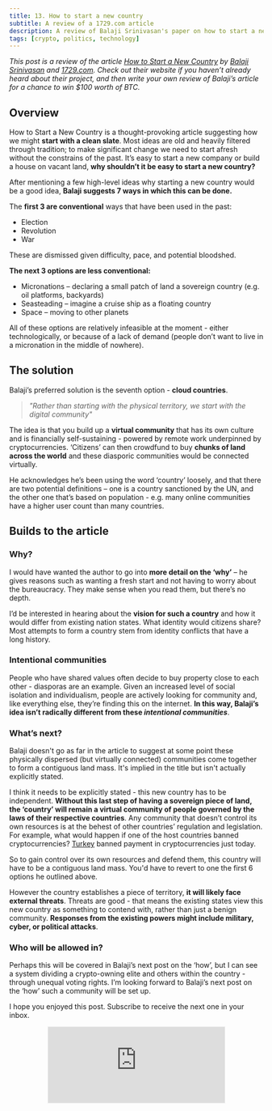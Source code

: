 ```yaml
---
title: 13. How to start a new country
subtitle: A review of a 1729.com article
description: A review of Balaji Srinivasan's paper on how to start a new country. The network state will be based on crypto and remote work, but will ultimately have to move to physical territory to survive
tags: [crypto, politics, technology]
---
```


_This post is a review of the article [How to Start a New Country](https://1729.com/how-to-start-a-new-country) by [Balaji Srinivasan](https://www.balajis.com) and [1729.com](https://www.1729.com). Check out their website if you haven’t already heard about their project, and then write your own review of Balaji’s article for a chance to win $100 worth of BTC._

## Overview
How to Start a New Country is a thought-provoking article suggesting how we might __start with a clean slate__. Most ideas are old and heavily filtered through tradition; to make significant change we need to start afresh without the constrains of the past. It’s easy to start a new company or build a house on vacant land, __why shouldn’t it be easy to start a new country?__

After mentioning a few high-level ideas why starting a new country would be a good idea, __Balaji suggests 7 ways in which this can be done.__

The __first 3 are conventional__ ways that have been used in the past:
- Election
- Revolution
- War

These are dismissed given difficulty, pace, and potential bloodshed. 

__The next 3 options are less conventional:__
- Micronations – declaring a small patch of land a sovereign country (e.g. oil platforms, backyards)
- Seasteading – imagine a cruise ship as a floating country
- Space – moving to other planets

All of these options are relatively infeasible at the moment - either technologically, or because of a lack of demand (people don’t want to live in a micronation in the middle of nowhere).

## The solution

Balaji’s preferred solution is the seventh option - __cloud countries__.

> _"Rather than starting with the physical territory, we start with the digital community"_

The idea is that you build up a __virtual community__ that has its own culture and is financially self-sustaining - powered by remote work underpinned by cryptocurrencies. ‘Citizens’ can then crowdfund to buy __chunks of land across the world__ and these diasporic communities would be connected virtually.

He acknowledges he’s been using the word ‘country’ loosely, and that there are two potential definitions – one is a country sanctioned by the UN, and the other one that’s based on population - e.g. many online communities have a higher user count than many countries.

## Builds to the article

### Why?

I would have wanted the author to go into __more detail on the ‘why’__ – he gives reasons such as wanting a fresh start and not having to worry about the bureaucracy. They make sense when you read them, but there’s no depth. 

I’d be interested in hearing about the __vision for such a country__ and how it would differ from existing nation states. What identity would citizens share? Most attempts to form a country stem from identity conflicts that have a long history.

### Intentional communities

People who have shared values often decide to buy property close to each other - diasporas are an example. Given an increased level of social isolation and individualism, people are actively looking for community and, like everything else, they’re finding this on the internet. __In this way, Balaji’s idea isn’t radically different from these *intentional communities*__.

### What’s next?

Balaji doesn't go as far in the article to suggest at some point these physically dispersed (but virtually connected) communities come together to form a contiguous land mass. It's implied in the title but isn't actually explicitly stated.

I think it needs to be explicitly stated - this new country has to be independent. __Without this last step of having a sovereign piece of land, the ‘country’ will remain a virtual community of people governed by the laws of their respective countries__. Any community that doesn’t control its own resources is at the behest of other countries’ regulation and legislation. For example, what would happen if one of the host countries banned cryptocurrencies? [Turkey](https://www.aljazeera.com/economy/2021/4/16/turkey-bans-crypto-payments-and-bitcoin-feels-the-pain) banned payment in cryptocurrencies just today.

So to gain control over its own resources and defend them, this country will have to be a contiguous land mass. You'd have to revert to one the first 6 options he outlined above.

However the country establishes a piece of territory, __it will likely face external threats__. Threats are good - that means the existing states view this new country as something to contend with, rather than just a benign community. __Responses from the existing powers might include military, cyber, or political attacks__.

### Who will be allowed in? 
Perhaps this will be covered in Balaji’s next post on the ‘how’, but I can see a system dividing a crypto-owning elite and others within the country - through unequal voting rights. I’m looking forward to Balaji’s next post on the ‘how’ such a community will be set up. 

I hope you enjoyed this post. Subscribe to receive the next one in your inbox. 

<div
  style="text-align:center;width:100%;">
<iframe src="https://taariq.substack.com/embed" width="350" height="150" style="border:1px solid #EEE; background:white; margin: 0 auto; dislay: block;" frameborder="0" scrolling="no"></iframe>

</div>
